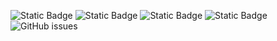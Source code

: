 ![Static Badge](https://img.shields.io/badge/blacklists-60-000000) ![Static Badge](https://img.shields.io/badge/blacklisted-3093302-cc0000) ![Static Badge](https://img.shields.io/badge/whitelisted-2243-00CC00) ![Static Badge](https://img.shields.io/badge/streaming_blacklist-28107-000000) ![GitHub issues](https://img.shields.io/github/issues/fabriziosalmi/blacklists)
